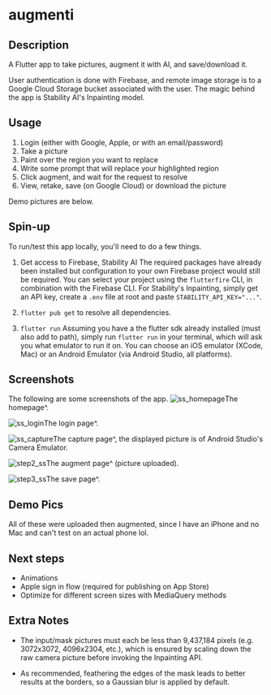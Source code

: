 ﻿# augmenti

## Description

A Flutter app to take pictures, augment it with AI, and save/download it.

User authentication is done with Firebase, and remote image storage is to a Google Cloud Storage bucket associated with the user. The magic behind the app is Stability AI's Inpainting model.

## Usage
1. Login (either with Google, Apple, or with an email/password)
2. Take a picture
3. Paint over the region you want to replace
4. Write some prompt that will replace your highlighted region
5. Click augment, and wait for the request to resolve
6. View, retake, save (on Google Cloud) or download the picture

Demo pictures are below.

## Spin-up
To run/test this app locally, you'll need to do a few things.

1. Get access to Firebase, Stability AI
The required packages have already been installed but configuration to your own Firebase project would still be required. You can select your project using the `flutterfire` CLI, in combination with the Firebase CLI. For Stability's Inpainting, simply get an API key, create a `.env` file at root and paste `STABILITY_API_KEY="..."`.

2. `flutter pub get` to resolve all dependencies.

3. `flutter run`
Assuming you have a the flutter sdk already installed (must also add to path), simply run `flutter run` in your terminal, which will ask you what emulator to run it on. You can choose an iOS emulator (XCode, Mac) or an Android Emulator (via Android Studio, all platforms).

## Screenshots
The following are some screenshots of the app.
![ss_homepage](https://github.com/twilkhoo/augmenti/assets/30396273/c101f6b5-7e55-40bf-9ded-e172c6c7be7f)The homepage^.


![ss_login](https://github.com/twilkhoo/augmenti/assets/30396273/ff305750-4d99-4b95-83cd-b486bfa2a8c5)The login page^.


![ss_capture](https://github.com/twilkhoo/augmenti/assets/30396273/315a7242-4071-4f71-aefb-184bca6d3ea9)The capture page^, the displayed picture is of Android Studio's Camera Emulator.


![step2_ss](https://github.com/twilkhoo/augmenti/assets/30396273/7bed0169-8ca5-4c82-acaa-6c6c99f4469b)The augment page^ (picture uploaded).


![step3_ss](https://github.com/twilkhoo/augmenti/assets/30396273/f200d4dc-ea9e-4ee6-ba0d-a400a320a815)The save page^.

## Demo Pics
All of these were uploaded then augmented, since I have an iPhone and no Mac and can't test on an actual phone lol.




## Next steps
- Animations
- Apple sign in flow (required for publishing on App Store)
- Optimize for different screen sizes with MediaQuery methods

## Extra Notes
- The input/mask pictures must each be less than 9,437,184 pixels (e.g. 3072x3072, 4096x2304, etc.), which is ensured by scaling down the raw camera picture before invoking the Inpainting API.

- As recommended, feathering the edges of the mask leads to better results at the borders, so a Gaussian blur is applied by default.
